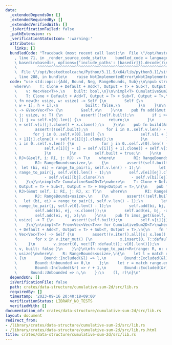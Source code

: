 ```yaml
---
data:
  _extendedDependsOn: []
  _extendedRequiredBy: []
  _extendedVerifiedWith: []
  _isVerificationFailed: false
  _pathExtension: rs
  _verificationStatusIcon: ':warning:'
  attributes:
    links: []
  bundledCode: "Traceback (most recent call last):\n  File \"/opt/hostedtoolcache/Python/3.11.5/x64/lib/python3.11/site-packages/onlinejudge_verify/documentation/build.py\"\
    , line 71, in _render_source_code_stat\n    bundled_code = language.bundle(stat.path,\
    \ basedir=basedir, options={'include_paths': [basedir]}).decode()\n          \
    \         ^^^^^^^^^^^^^^^^^^^^^^^^^^^^^^^^^^^^^^^^^^^^^^^^^^^^^^^^^^^^^^^^^^^^^^^^^^^^^^^^^\n\
    \  File \"/opt/hostedtoolcache/Python/3.11.5/x64/lib/python3.11/site-packages/onlinejudge_verify/languages/rust.py\"\
    , line 288, in bundle\n    raise NotImplementedError\nNotImplementedError\n"
  code: "use std::ops::{Add, Bound, Neg, RangeBounds, Sub};\n\npub struct CumulativeSum2D<T>\n\
    where\n    T: Clone + Default + Add<T, Output = T> + Sub<T, Output = T>,\n{\n\
    \    v: Vec<Vec<T>>,\n    built: bool,\n}\n\nimpl<T> CumulativeSum2D<T>\nwhere\n\
    \    T: Clone + Default + Add<T, Output = T> + Sub<T, Output = T>,\n{\n    pub\
    \ fn new(h: usize, w: usize) -> Self {\n        Self {\n            v: vec![vec![T::default();\
    \ w + 1]; h + 1],\n            built: false,\n        }\n    }\n\n    pub fn inner(&self)\
    \ -> &Vec<Vec<T>> {\n        &self.v\n    }\n\n    pub fn add(&mut self, i: usize,\
    \ j: usize, x: T) {\n        assert!(!self.built);\n        if i >= self.v.len()\
    \ || j >= self.v[0].len() {\n            return;\n        }\n        self.v[i][j]\
    \ = self.v[i][j].clone() + x.clone();\n    }\n\n    pub fn build(&mut self) {\n\
    \        assert!(!self.built);\n        for i in 0..self.v.len() - 1 {\n     \
    \       for j in 0..self.v[0].len() {\n                self.v[i + 1][j] = self.v[i\
    \ + 1][j].clone() + self.v[i][j].clone();\n            }\n        }\n        for\
    \ i in 0..self.v.len() {\n            for j in 0..self.v[0].len() - 1 {\n    \
    \            self.v[i][j + 1] = self.v[i][j + 1].clone() + self.v[i][j].clone();\n\
    \            }\n        }\n        self.built = true;\n    }\n\n    pub fn sum<RI,\
    \ RJ>(&self, i: RI, j: RJ) -> T\n    where\n        RI: RangeBounds<usize>,\n\
    \        RJ: RangeBounds<usize>,\n    {\n        assert!(self.built);\n      \
    \  let (bi, ei) = range_to_pair(i, self.v.len() - 1);\n        let (bj, ej) =\
    \ range_to_pair(j, self.v[0].len() - 1);\n        self.v[ei][ej].clone() + self.v[bi][bj].clone()\n\
    \            - self.v[ei][bj].clone()\n            - self.v[bi][ej].clone()\n\
    \    }\n}\n\nimpl<T> CumulativeSum2D<T>\nwhere\n    T: Clone + Default + Add<T,\
    \ Output = T> + Sub<T, Output = T> + Neg<Output = T>,\n{\n    pub fn imos_add<RI,\
    \ RJ>(&mut self, i: RI, j: RJ, x: T)\n    where\n        RI: RangeBounds<usize>,\n\
    \        RJ: RangeBounds<usize>,\n    {\n        assert!(!self.built);\n     \
    \   let (bi, ei) = range_to_pair(i, self.v.len() - 1);\n        let (bj, ej) =\
    \ range_to_pair(j, self.v[0].len() - 1);\n        self.add(bi, bj, x.clone());\n\
    \        self.add(bi, ej, -x.clone());\n        self.add(ei, bj, -x.clone());\n\
    \        self.add(ei, ej, x);\n    }\n\n    pub fn imos_get(&self, i: usize, j:\
    \ usize) -> T {\n        assert!(self.built);\n        self.v[i][j].clone()\n\
    \    }\n}\n\nimpl<T> From<Vec<Vec<T>>> for CumulativeSum2D<T>\nwhere\n    T: Clone\
    \ + Default + Add<T, Output = T> + Sub<T, Output = T>,\n{\n    fn from(mut v:\
    \ Vec<Vec<T>>) -> Self {\n        assert!(v.iter().all(|x| x.len() == v[0].len()));\n\
    \        for x in v.iter_mut() {\n            x.insert(0, T::default());\n   \
    \     }\n        v.insert(0, vec![T::default(); v[0].len()]);\n        Self {\
    \ v, built: false }\n    }\n}\n\nfn range_to_pair<R>(range: R, n: usize) -> (usize,\
    \ usize)\nwhere\n    R: RangeBounds<usize>,\n{\n    let l = match range.start_bound()\
    \ {\n        Bound::Included(&l) => l,\n        Bound::Excluded(&l) => l + 1,\n\
    \        Bound::Unbounded => 0,\n    };\n    let r = match range.end_bound() {\n\
    \        Bound::Included(&r) => r + 1,\n        Bound::Excluded(&r) => r,\n  \
    \      Bound::Unbounded => n,\n    };\n    (l, r)\n}\n"
  dependsOn: []
  isVerificationFile: false
  path: crates/data-structure/cumulative-sum-2d/src/lib.rs
  requiredBy: []
  timestamp: '2023-09-16 20:40:18+09:00'
  verificationStatus: LIBRARY_NO_TESTS
  verifiedWith: []
documentation_of: crates/data-structure/cumulative-sum-2d/src/lib.rs
layout: document
redirect_from:
- /library/crates/data-structure/cumulative-sum-2d/src/lib.rs
- /library/crates/data-structure/cumulative-sum-2d/src/lib.rs.html
title: crates/data-structure/cumulative-sum-2d/src/lib.rs
---
```

